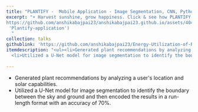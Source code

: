 ```yaml
---
title: "PLANTIFY -  Mobile Application - Image Segmentation, CNN, Python"
excerpt: "☀️ Harvest sunshine, grow happiness. Click & see how PLANTIFY makes rooftop farming fun!<br/>[![Alternate Text](/files/PlantifyImage.png)](
https://github.com/anshikabajpai23/anshikabajpai23.github.io/assets/40437600/bf1ca304-0fa0-4468-826a-8c6904cd7233
 'Plantify-application')
  "
collection: talks
githublink: 'https://github.com/anshikabajpai23/Energy-Utilization-of-Rooftops-In-Urban-Areas'
itemdescription: "<ul><li>Generated plant recommendations by analyzing a user's location and solar capabilities.</li>
  <li>Utilized a U-Net model for image segmentation to identify the boundary between the sky and ground and then encoded the results in a run-length format with an accuracy of 70%.</li></ul>"
  
---
```


  * Generated plant recommendations by analyzing a user's location and solar capabilities.
  * Utilized a U-Net model for image segmentation to identify the boundary between the sky and ground and then encoded the results in a run-length format with an accuracy of 70%.



